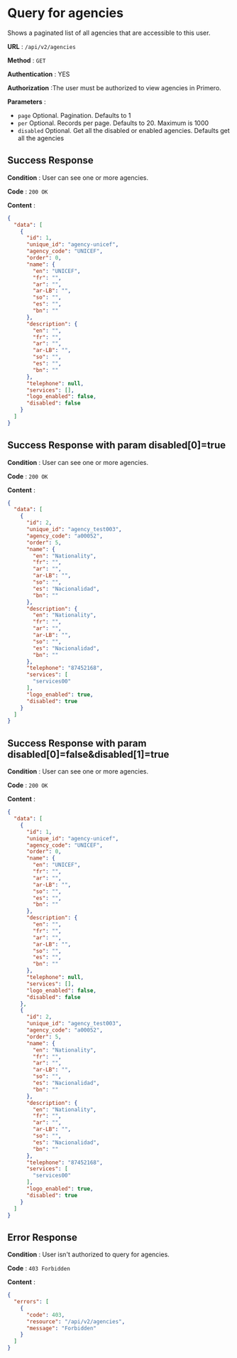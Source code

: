 <!-- Copyright (c) 2014 - 2023 UNICEF. All rights reserved. -->

# Query for agencies

Shows a paginated list of all agencies that are accessible to this user.

**URL** : `/api/v2/agencies`

**Method** : `GET`

**Authentication** : YES

**Authorization** :The user must be authorized to view agencies in Primero.

**Parameters** :

* `page` Optional. Pagination. Defaults to 1
* `per` Optional. Records per page. Defaults to 20. Maximum is 1000
* `disabled` Optional. Get all the disabled or enabled agencies. Defaults get all the agencies

## Success Response

**Condition** : User can see one or more agencies.

**Code** : `200 OK`

**Content** :

```json
{
  "data": [
    {
      "id": 1,
      "unique_id": "agency-unicef",
      "agency_code": "UNICEF",
      "order": 0,
      "name": {
        "en": "UNICEF",
        "fr": "",
        "ar": "",
        "ar-LB": "",
        "so": "",
        "es": "",
        "bn": ""
      },
      "description": {
        "en": "",
        "fr": "",
        "ar": "",
        "ar-LB": "",
        "so": "",
        "es": "",
        "bn": ""
      },
      "telephone": null,
      "services": [],
      "logo_enabled": false,
      "disabled": false
    }
  ]
}
```

## Success Response with param disabled[0]=true

**Condition** : User can see one or more agencies.

**Code** : `200 OK`

**Content** :

```json
{
  "data": [
    {
      "id": 2,
      "unique_id": "agency_test003",
      "agency_code": "a00052",
      "order": 5,
      "name": {
        "en": "Nationality",
        "fr": "",
        "ar": "",
        "ar-LB": "",
        "so": "",
        "es": "Nacionalidad",
        "bn": ""
      },
      "description": {
        "en": "Nationality",
        "fr": "",
        "ar": "",
        "ar-LB": "",
        "so": "",
        "es": "Nacionalidad",
        "bn": ""
      },
      "telephone": "87452168",
      "services": [
        "services00"
      ],
      "logo_enabled": true,
      "disabled": true
    }
  ]
}
```

## Success Response with param disabled[0]=false&disabled[1]=true

**Condition** : User can see one or more agencies.

**Code** : `200 OK`

**Content** :

```json
{
  "data": [
    {
      "id": 1,
      "unique_id": "agency-unicef",
      "agency_code": "UNICEF",
      "order": 0,
      "name": {
        "en": "UNICEF",
        "fr": "",
        "ar": "",
        "ar-LB": "",
        "so": "",
        "es": "",
        "bn": ""
      },
      "description": {
        "en": "",
        "fr": "",
        "ar": "",
        "ar-LB": "",
        "so": "",
        "es": "",
        "bn": ""
      },
      "telephone": null,
      "services": [],
      "logo_enabled": false,
      "disabled": false
    },
    {
      "id": 2,
      "unique_id": "agency_test003",
      "agency_code": "a00052",
      "order": 5,
      "name": {
        "en": "Nationality",
        "fr": "",
        "ar": "",
        "ar-LB": "",
        "so": "",
        "es": "Nacionalidad",
        "bn": ""
      },
      "description": {
        "en": "Nationality",
        "fr": "",
        "ar": "",
        "ar-LB": "",
        "so": "",
        "es": "Nacionalidad",
        "bn": ""
      },
      "telephone": "87452168",
      "services": [
        "services00"
      ],
      "logo_enabled": true,
      "disabled": true
    }
  ]
}
```

## Error Response

**Condition** : User isn't authorized to query for agencies.

**Code** : `403 Forbidden`

**Content** :

```json
{
  "errors": [
    {
      "code": 403,
      "resource": "/api/v2/agencies",
      "message": "Forbidden"
    }
  ]
}
```
